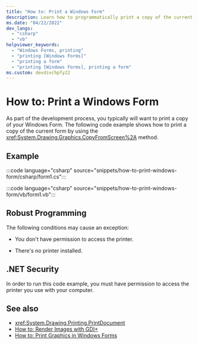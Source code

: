 ```yaml
---
title: "How to: Print a Windows Form"
description: Learn how to programmatically print a copy of the current Windows Form by using the CopyFromScreen method.
ms.date: "04/22/2022"
dev_langs: 
  - "csharp"
  - "vb"
helpviewer_keywords: 
  - "Windows Forms, printing"
  - "printing [Windows Forms]"
  - "printing a form"
  - "printing [Windows Forms], printing a form"
ms.custom: devdivchpfy22
---
```

# How to: Print a Windows Form

As part of the development process, you typically will want to print a copy of your Windows Form. The following code example shows how to print a copy of the current form by using the <xref:System.Drawing.Graphics.CopyFromScreen%2A> method.

## Example

:::code language="csharp" source="snippets/how-to-print-windows-form/csharp/form1.cs":::

:::code language="csharp" source="snippets/how-to-print-windows-form/vb/form1.vb":::

## Robust Programming

The following conditions may cause an exception:

- You don't have permission to access the printer.

- There's no printer installed.

## .NET Security

In order to run this code example, you must have permission to access the printer you use with your computer.

## See also

- <xref:System.Drawing.Printing.PrintDocument>
- [How to: Render Images with GDI+](how-to-render-images-with-gdi.md)
- [How to: Print Graphics in Windows Forms](how-to-print-graphics-in-windows-forms.md)
